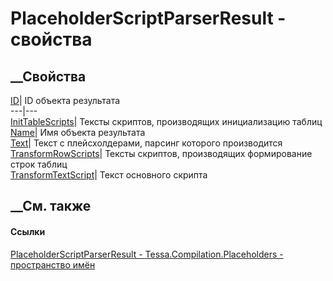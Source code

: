 # PlaceholderScriptParserResult - свойства
##  __Свойства
[ID](P_Tessa_Compilation_Placeholders_PlaceholderScriptParserResult_ID.htm)|
ID объекта результата  
---|---  
[InitTableScripts](P_Tessa_Compilation_Placeholders_PlaceholderScriptParserResult_InitTableScripts.htm)|
Тексты скриптов, производящих инициализацию таблиц  
[Name](P_Tessa_Compilation_Placeholders_PlaceholderScriptParserResult_Name.htm)|
Имя объекта результата  
[Text](P_Tessa_Compilation_Placeholders_PlaceholderScriptParserResult_Text.htm)|
Текст с плейсхолдерами, парсинг которого производится  
[TransformRowScripts](P_Tessa_Compilation_Placeholders_PlaceholderScriptParserResult_TransformRowScripts.htm)|
Тексты скриптов, производящих формирование строк таблиц  
[TransformTextScript](P_Tessa_Compilation_Placeholders_PlaceholderScriptParserResult_TransformTextScript.htm)|
Текст основного скрипта  
## __См. также
#### Ссылки
[PlaceholderScriptParserResult -
](T_Tessa_Compilation_Placeholders_PlaceholderScriptParserResult.htm)
[Tessa.Compilation.Placeholders - пространство
имён](N_Tessa_Compilation_Placeholders.htm)

